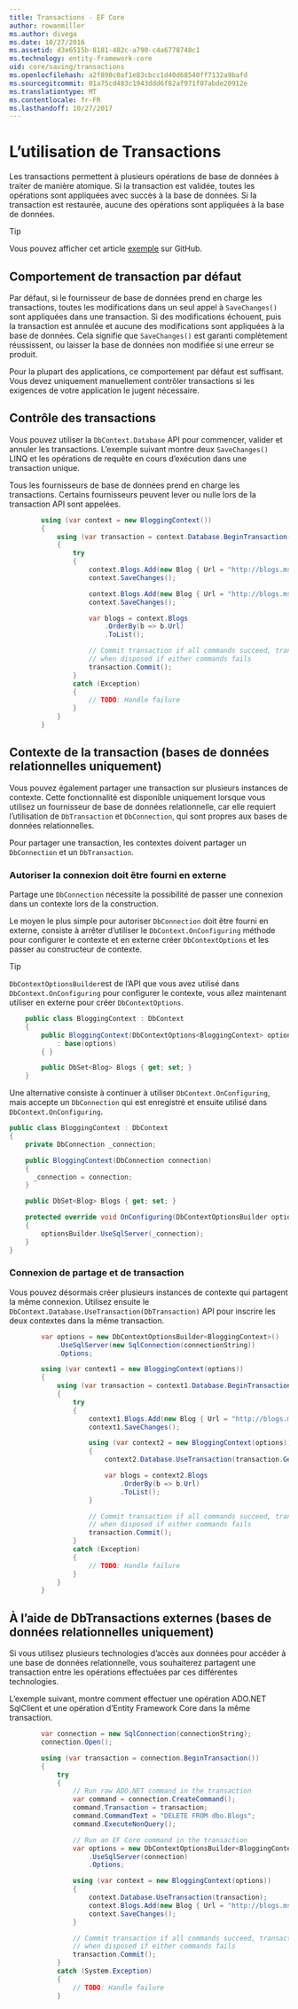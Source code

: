 ```yaml
---
title: Transactions - EF Core
author: rowanmiller
ms.author: divega
ms.date: 10/27/2016
ms.assetid: d3e6515b-8181-482c-a790-c4a6778748c1
ms.technology: entity-framework-core
uid: core/saving/transactions
ms.openlocfilehash: a2f890c0af1e83cbcc1d40d68540ff7132a9bafd
ms.sourcegitcommit: 01a75cd483c1943ddd6f82af971f07abde20912e
ms.translationtype: MT
ms.contentlocale: fr-FR
ms.lasthandoff: 10/27/2017
---
```

# <a name="using-transactions"></a>L’utilisation de Transactions

Les transactions permettent à plusieurs opérations de base de données à traiter de manière atomique. Si la transaction est validée, toutes les opérations sont appliquées avec succès à la base de données. Si la transaction est restaurée, aucune des opérations sont appliquées à la base de données.

> [!TIP]  
> Vous pouvez afficher cet article [exemple](https://github.com/aspnet/EntityFramework.Docs/tree/master/samples/core/Saving/Saving/Transactions/) sur GitHub.

## <a name="default-transaction-behavior"></a>Comportement de transaction par défaut

Par défaut, si le fournisseur de base de données prend en charge les transactions, toutes les modifications dans un seul appel à `SaveChanges()` sont appliquées dans une transaction. Si des modifications échouent, puis la transaction est annulée et aucune des modifications sont appliquées à la base de données. Cela signifie que `SaveChanges()` est garanti complètement réussissent, ou laisser la base de données non modifiée si une erreur se produit.

Pour la plupart des applications, ce comportement par défaut est suffisant. Vous devez uniquement manuellement contrôler transactions si les exigences de votre application le jugent nécessaire.

## <a name="controlling-transactions"></a>Contrôle des transactions

Vous pouvez utiliser la `DbContext.Database` API pour commencer, valider et annuler les transactions. L’exemple suivant montre deux `SaveChanges()` LINQ et les opérations de requête en cours d’exécution dans une transaction unique.

Tous les fournisseurs de base de données prend en charge les transactions. Certains fournisseurs peuvent lever ou nulle lors de la transaction API sont appelées.

<!-- [!code-csharp[Main](samples/core/Saving/Saving/Transactions/ControllingTransaction/Sample.cs?highlight=3,17,18,19)] -->
``` csharp
        using (var context = new BloggingContext())
        {
            using (var transaction = context.Database.BeginTransaction())
            {
                try
                {
                    context.Blogs.Add(new Blog { Url = "http://blogs.msdn.com/dotnet" });
                    context.SaveChanges();

                    context.Blogs.Add(new Blog { Url = "http://blogs.msdn.com/visualstudio" });
                    context.SaveChanges();

                    var blogs = context.Blogs
                        .OrderBy(b => b.Url)
                        .ToList();

                    // Commit transaction if all commands succeed, transaction will auto-rollback
                    // when disposed if either commands fails
                    transaction.Commit();
                }
                catch (Exception)
                {
                    // TODO: Handle failure
                }
            }
        }
```

## <a name="cross-context-transaction-relational-databases-only"></a>Contexte de la transaction (bases de données relationnelles uniquement)

Vous pouvez également partager une transaction sur plusieurs instances de contexte. Cette fonctionnalité est disponible uniquement lorsque vous utilisez un fournisseur de base de données relationnelle, car elle requiert l’utilisation de `DbTransaction` et `DbConnection`, qui sont propres aux bases de données relationnelles.

Pour partager une transaction, les contextes doivent partager un `DbConnection` et un `DbTransaction`.

### <a name="allow-connection-to-be-externally-provided"></a>Autoriser la connexion doit être fourni en externe

Partage une `DbConnection` nécessite la possibilité de passer une connexion dans un contexte lors de la construction.

Le moyen le plus simple pour autoriser `DbConnection` doit être fourni en externe, consiste à arrêter d’utiliser le `DbContext.OnConfiguring` méthode pour configurer le contexte et en externe créer `DbContextOptions` et les passer au constructeur de contexte.

> [!TIP]  
> `DbContextOptionsBuilder`est de l’API que vous avez utilisé dans `DbContext.OnConfiguring` pour configurer le contexte, vous allez maintenant utiliser en externe pour créer `DbContextOptions`.

<!-- [!code-csharp[Main](samples/core/Saving/Saving/Transactions/SharingTransaction/Sample.cs?highlight=3,4,5)] -->
``` csharp
    public class BloggingContext : DbContext
    {
        public BloggingContext(DbContextOptions<BloggingContext> options)
            : base(options)
        { }

        public DbSet<Blog> Blogs { get; set; }
    }
```

Une alternative consiste à continuer à utiliser `DbContext.OnConfiguring`, mais accepte un `DbConnection` qui est enregistré et ensuite utilisé dans `DbContext.OnConfiguring`.

``` csharp
public class BloggingContext : DbContext
{
    private DbConnection _connection;

    public BloggingContext(DbConnection connection)
    {
      _connection = connection;
    }

    public DbSet<Blog> Blogs { get; set; }

    protected override void OnConfiguring(DbContextOptionsBuilder optionsBuilder)
    {
        optionsBuilder.UseSqlServer(_connection);
    }
}
```

### <a name="share-connection-and-transaction"></a>Connexion de partage et de transaction

Vous pouvez désormais créer plusieurs instances de contexte qui partagent la même connexion. Utilisez ensuite le `DbContext.Database.UseTransaction(DbTransaction)` API pour inscrire les deux contextes dans la même transaction.

<!-- [!code-csharp[Main](samples/core/Saving/Saving/Transactions/SharingTransaction/Sample.cs?highlight=1,2,3,7,16,23,24,25)] -->
``` csharp
        var options = new DbContextOptionsBuilder<BloggingContext>()
            .UseSqlServer(new SqlConnection(connectionString))
            .Options;

        using (var context1 = new BloggingContext(options))
        {
            using (var transaction = context1.Database.BeginTransaction())
            {
                try
                {
                    context1.Blogs.Add(new Blog { Url = "http://blogs.msdn.com/dotnet" });
                    context1.SaveChanges();

                    using (var context2 = new BloggingContext(options))
                    {
                        context2.Database.UseTransaction(transaction.GetDbTransaction());

                        var blogs = context2.Blogs
                            .OrderBy(b => b.Url)
                            .ToList();
                    }

                    // Commit transaction if all commands succeed, transaction will auto-rollback
                    // when disposed if either commands fails
                    transaction.Commit();
                }
                catch (Exception)
                {
                    // TODO: Handle failure
                }
            }
        }
```

## <a name="using-external-dbtransactions-relational-databases-only"></a>À l’aide de DbTransactions externes (bases de données relationnelles uniquement)

Si vous utilisez plusieurs technologies d’accès aux données pour accéder à une base de données relationnelle, vous souhaiterez partagent une transaction entre les opérations effectuées par ces différentes technologies.

L’exemple suivant, montre comment effectuer une opération ADO.NET SqlClient et une opération d’Entity Framework Core dans la même transaction.

<!-- [!code-csharp[Main](samples/core/Saving/Saving/Transactions/ExternalDbTransaction/Sample.cs?highlight=4,10,21,26,27,28)] -->
``` csharp
        var connection = new SqlConnection(connectionString);
        connection.Open();

        using (var transaction = connection.BeginTransaction())
        {
            try
            {
                // Run raw ADO.NET command in the transaction
                var command = connection.CreateCommand();
                command.Transaction = transaction;
                command.CommandText = "DELETE FROM dbo.Blogs";
                command.ExecuteNonQuery();

                // Run an EF Core command in the transaction
                var options = new DbContextOptionsBuilder<BloggingContext>()
                    .UseSqlServer(connection)
                    .Options;

                using (var context = new BloggingContext(options))
                {
                    context.Database.UseTransaction(transaction);
                    context.Blogs.Add(new Blog { Url = "http://blogs.msdn.com/dotnet" });
                    context.SaveChanges();
                }

                // Commit transaction if all commands succeed, transaction will auto-rollback
                // when disposed if either commands fails
                transaction.Commit();
            }
            catch (System.Exception)
            {
                // TODO: Handle failure
            }
```

